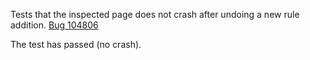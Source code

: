 Tests that the inspected page does not crash after undoing a new rule addition. [Bug 104806](https://bugs.webkit.org/show_bug.cgi?id=104806)

The test has passed (no crash).
